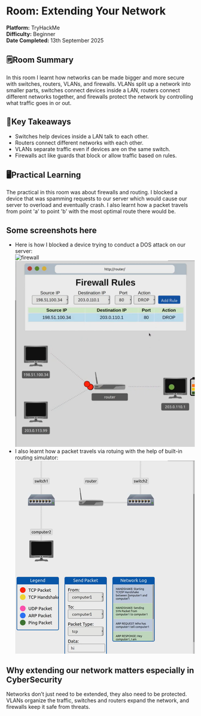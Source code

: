 # Room: Extending Your Network  
**Platform:** TryHackMe  
**Difficulty:** Beginner  
**Date Completed:** 13th September 2025  

## 🗒️Room Summary  
In this room I learnt how networks can be made bigger and more secure with switches, routers, VLANs, and firewalls. VLANs split up a network into smaller parts, switches connect devices inside a LAN, routers connect different networks together, and firewalls protect the network by controlling what traffic goes in or out.  

## 🔑Key Takeaways  
- Switches help devices inside a LAN talk to each other.  
- Routers connect different networks with each other.  
- VLANs separate traffic even if devices are on the same switch.  
- Firewalls act like guards that block or allow traffic based on rules.  

## 🖥️Practical Learning  
The practical in this room was about firewalls and routing. I blocked a device that was spamming requests to our server which would cause our server to overload and eventually crash. I also learnt how a packet travels from point 'a' to point 'b' with the most optimal route there would be.
## Some screenshots here    
- Here is how I blocked a device trying to conduct a DOS attack on our server:  
![firewall](images/eyn1.png)  
![firewall](images/eyn2.png)
- I also learnt how a packet travels via rotuing with the help of built-in routing simulator:  
![routing](images/eyn3.png)
## Why extending our network matters especially in CyberSecurity  
Networks don’t just need to be extended, they also need to be protected. VLANs organize the traffic, switches and routers expand the network, and firewalls keep it safe from threats.
